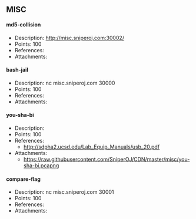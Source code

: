 ## MISC

#### md5-collision  
* Description: http://misc.sniperoj.com:30002/  
* Points: 100  
* References:  
* Attachments:  

#### bash-jail  
* Description: nc misc.sniperoj.com 30000  
* Points: 100  
* References:  
* Attachments:  

#### you-sha-bi  
* Description:   
* Points: 100  
* References:  
  * http://sdpha2.ucsd.edu/Lab_Equip_Manuals/usb_20.pdf  
* Attachments:  
  * https://raw.githubusercontent.com/SniperOJ/CDN/master/misc/you-sha-bi.pcapng  

#### compare-flag  
* Description: nc misc.sniperoj.com 30001  
* Points: 100  
* References:  
* Attachments:  

